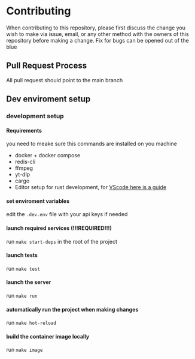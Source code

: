 # Contributing

When contributing to this repository, please first discuss the change you wish to make via issue,
email, or any other method with the owners of this repository before making a change.
Fix for bugs can be opened out of the blue

## Pull Request Process

All pull request should point to the main branch

## Dev enviroment setup
### development setup
#### Requirements

you need to meake sure this commands are installed on you machine
- docker + docker compose
- redis-cli
- ffmpeg
- yt-dlp
- cargo
- Editor setup for rust development, for [VScode here is a guide](https://code.visualstudio.com/docs/languages/rust)

#### set enviroment variables

edit the `.dev.env` file with your api keys if needed

#### launch required services (!!!REQUIRED!!!)
run `make start-deps` in the root of the project

#### launch tests
run `make test`

#### launch the server
run `make run`

#### automatically run the project when making changes
run `make hot-reload`

#### build the container image locally
run `make image`
